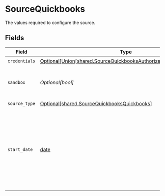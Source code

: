 # SourceQuickbooks

The values required to configure the source.


## Fields

| Field                                                                                                                                                              | Type                                                                                                                                                               | Required                                                                                                                                                           | Description                                                                                                                                                        | Example                                                                                                                                                            |
| ------------------------------------------------------------------------------------------------------------------------------------------------------------------ | ------------------------------------------------------------------------------------------------------------------------------------------------------------------ | ------------------------------------------------------------------------------------------------------------------------------------------------------------------ | ------------------------------------------------------------------------------------------------------------------------------------------------------------------ | ------------------------------------------------------------------------------------------------------------------------------------------------------------------ |
| `credentials`                                                                                                                                                      | [Optional[Union[shared.SourceQuickbooksAuthorizationMethodOAuth20]]](undefined/models/shared/sourcequickbooksauthorizationmethod.md)                               | :heavy_check_mark:                                                                                                                                                 | N/A                                                                                                                                                                |                                                                                                                                                                    |
| `sandbox`                                                                                                                                                          | *Optional[bool]*                                                                                                                                                   | :heavy_minus_sign:                                                                                                                                                 | Determines whether to use the sandbox or production environment.                                                                                                   |                                                                                                                                                                    |
| `source_type`                                                                                                                                                      | [Optional[shared.SourceQuickbooksQuickbooks]](undefined/models/shared/sourcequickbooksquickbooks.md)                                                               | :heavy_check_mark:                                                                                                                                                 | N/A                                                                                                                                                                |                                                                                                                                                                    |
| `start_date`                                                                                                                                                       | [date](https://docs.python.org/3/library/datetime.html#date-objects)                                                                                               | :heavy_check_mark:                                                                                                                                                 | The default value to use if no bookmark exists for an endpoint (rfc3339 date string). E.g, 2021-03-20T00:00:00Z. Any data before this date will not be replicated. | 2021-03-20T00:00:00Z                                                                                                                                               |